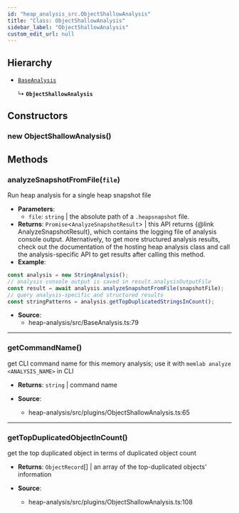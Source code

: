 ```yaml
---
id: "heap_analysis_src.ObjectShallowAnalysis"
title: "Class: ObjectShallowAnalysis"
sidebar_label: "ObjectShallowAnalysis"
custom_edit_url: null
---
```


## Hierarchy

- [`BaseAnalysis`](heap_analysis_src.BaseAnalysis.md)

  ↳ **`ObjectShallowAnalysis`**

## Constructors

### <a id="new objectshallowanalysis"></a>**new ObjectShallowAnalysis**()

## Methods

### <a id="analyzesnapshotfromfile"></a>**analyzeSnapshotFromFile**(`file`)

Run heap analysis for a single heap snapshot file

 * **Parameters**:
    * `file`: `string` | the absolute path of a `.heapsnapshot` file.
 * **Returns**: `Promise`<`AnalyzeSnapshotResult`\> | this API returns {@link AnalyzeSnapshotResult}, which contains
the logging file of analysis console output. Alternatively, to get more
structured analysis results, check out the documentation of the hosting
heap analysis class and call the analysis-specific API to get results
after calling this method.
* **Example**:
```typescript
const analysis = new StringAnalysis();
// analysis console output is saved in result.analysisOutputFile
const result = await analysis.analyzeSnapshotFromFile(snapshotFile);
// query analysis-specific and structured results
const stringPatterns = analysis.getTopDuplicatedStringsInCount();
```

 * **Source**:
    * heap-analysis/src/BaseAnalysis.ts:79

___

### <a id="getcommandname"></a>**getCommandName**()

get CLI command name for this memory analysis;
use it with `memlab analyze <ANALYSIS_NAME>` in CLI

 * **Returns**: `string` | command name

 * **Source**:
    * heap-analysis/src/plugins/ObjectShallowAnalysis.ts:65

___

### <a id="gettopduplicatedobjectincount"></a>**getTopDuplicatedObjectInCount**()

get the top duplicated object in terms of duplicated object count

 * **Returns**: `ObjectRecord`[] | an array of the top-duplicated objects' information

 * **Source**:
    * heap-analysis/src/plugins/ObjectShallowAnalysis.ts:108
